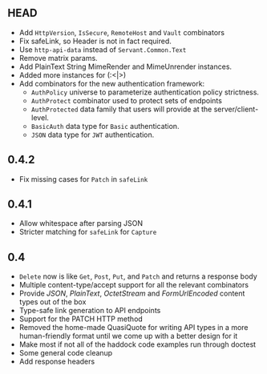 HEAD
----

* Add `HttpVersion`, `IsSecure`, `RemoteHost` and `Vault` combinators
* Fix safeLink, so Header is not in fact required.
* Use `http-api-data` instead of `Servant.Common.Text`
* Remove matrix params.
* Add PlainText String MimeRender and MimeUnrender instances.
* Added more instances for (:<|>)
* Add combinators for the new authentication framework:
  * `AuthPolicy` universe to parameterize authentication policy strictness.
  * `AuthProtect` combinator used to protect sets of endpoints
  * `AuthProtected` data family that users will provide at the server/client-level.
  * `BasicAuth` data type for `Basic` authentication.
  * `JSON` data type for `JWT` authentication.

0.4.2
-----
* Fix missing cases for `Patch` in `safeLink`

0.4.1
-----
* Allow whitespace after parsing JSON
* Stricter matching for `safeLink` for `Capture`

0.4
---
* `Delete` now is like `Get`, `Post`, `Put`, and `Patch` and returns a response body
* Multiple content-type/accept support for all the relevant combinators
* Provide *JSON*, *PlainText*, *OctetStream* and *FormUrlEncoded* content types out of the box
* Type-safe link generation to API endpoints
* Support for the PATCH HTTP method
* Removed the home-made QuasiQuote for writing API types in a more human-friendly format until we come up with a better design for it
* Make most if not all of the haddock code examples run through doctest
* Some general code cleanup
* Add response headers
